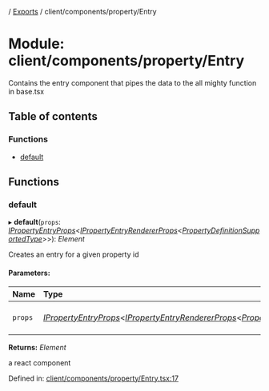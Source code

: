 [](../README.md) / [Exports](../modules.md) / client/components/property/Entry

# Module: client/components/property/Entry

Contains the entry component that pipes the data to the all mighty function
in base.tsx

## Table of contents

### Functions

- [default](client_components_property_entry.md#default)

## Functions

### default

▸ **default**(`props`: [*IPropertyEntryProps*](../interfaces/client_components_property_base.ipropertyentryprops.md)<[*IPropertyEntryRendererProps*](../interfaces/client_internal_components_propertyentry.ipropertyentryrendererprops.md)<[*PropertyDefinitionSupportedType*](base_root_module_itemdefinition_propertydefinition_types.md#propertydefinitionsupportedtype)\>\>): *Element*

Creates an entry for a given property id

#### Parameters:

Name | Type | Description |
:------ | :------ | :------ |
`props` | [*IPropertyEntryProps*](../interfaces/client_components_property_base.ipropertyentryprops.md)<[*IPropertyEntryRendererProps*](../interfaces/client_internal_components_propertyentry.ipropertyentryrendererprops.md)<[*PropertyDefinitionSupportedType*](base_root_module_itemdefinition_propertydefinition_types.md#propertydefinitionsupportedtype)\>\> | the props for the entry   |

**Returns:** *Element*

a react component

Defined in: [client/components/property/Entry.tsx:17](https://github.com/onzag/itemize/blob/28218320/client/components/property/Entry.tsx#L17)
